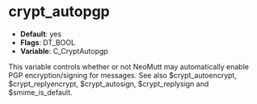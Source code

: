 # crypt_autopgp

- **Default**: yes
- **Flags**: DT_BOOL
- **Variable**: C_CryptAutopgp

This variable controls whether or not NeoMutt may automatically enable
PGP encryption/signing for messages.  See also $crypt_autoencrypt,
$crypt_replyencrypt,
$crypt_autosign, $crypt_replysign and $smime_is_default.
